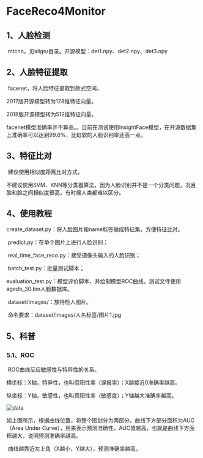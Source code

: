 # FaceReco4Monitor

## 1、人脸检测

​	mtcnn，见align/目录。开源模型：det1.npy、det2.npy、det3.npy

## 2、人脸特征提取

​	facenet，将人脸特征提取到欧式空间。

2017版开源模型转为128维特征向量。

2018版开源模型转为512维特征向量。

​	facenet模型准确率并不算高。。目前在测试使用InsightFace模型，在开源数据集上准确率可以达到99.6%，比虹软的人脸识别率还高一点。

## 3、特征比对

​	建议使用相似度距离比对方式。

​	不建议使用SVM、KNN等分类器算法，因为人脸识别并不是一个分类问题，况且脸和脸之间相似度很高，有时候人类都难以区分。

## 4、使用教程

​	create_dataset.py：将人脸图片和name标签做成特征集，方便特征比对。

​	predict.py：在单个图片上进行人脸识别；

​	real_time_face_reco.py：接受摄像头输入的人脸识别；

​	batch_test.py：批量测试脚本；

​	evaluation_test.py：模型评价脚本，并绘制模型ROC曲线，测试文件使用agedb_30.bin人脸数据库。

​	dataset/images/：放待检人图片。

​		命名要求：dataset/images/人名标签/图片1.jpg

## 5、科普

### 5.1、ROC

​	ROC曲线反应敏感性与特异性的关系。

横坐标：X轴，特异性，也叫假阳性率（误报率）；X越接近0准确率越高。

纵坐标：Y轴，敏感性，也叫真阳性率（敏感度）；Y轴越大准确率越高。

![data](https://github.com/xbder/FaceReco4Monitor/blob/master/ROC.jpg)

​	如上图所示，根据曲线位置，将整个图划分为两部分，曲线下方部分面积为AUC（Area Under Curve），用来表示预测准确性，AUC值越高，也就是曲线下方面积越大，说明预测准确率越高。

​	曲线越靠近左上角（X越小，Y越大），预测准确率越高。
